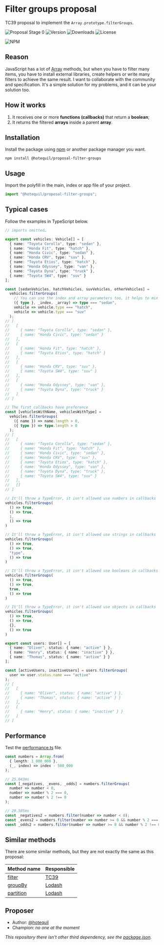 # Filter groups proposal

TC39 proposal to implement the `Array.prototype.filterGroups`.

![Proposal Stage 0](https://img.shields.io/badge/Proposal-Stage--0-blue)
![Version](https://img.shields.io/npm/v/@hotequil/proposal-filter-groups.svg)
![Downloads](https://img.shields.io/npm/dt/@hotequil/proposal-filter-groups.svg)
![License](https://img.shields.io/npm/l/@hotequil/proposal-filter-groups)

![NPM](https://nodei.co/npm/@hotequil/proposal-filter-groups.png?downloads=true&downloadRank=true&stars=true)

## Reason

JavaScript has a lot of [Array](https://developer.mozilla.org/en-US/docs/Web/JavaScript/Reference/Global_Objects/Array) methods, but when you have to filter many items, you have to install external libraries, create helpers or write many filters to achieve the same result. I want to collaborate with the community and specification. It's a simple solution for my problems, and it can be your solution too.

## How it works

1. It receives one or more **functions (callbacks)** that return a **boolean**;
2. It returns the filtered **arrays** inside a parent **array**.

## Installation

Install the package using [npm](https://www.npmjs.com) or another package manager you want.

```shell
npm install @hotequil/proposal-filter-groups
```

## Usage

Import the polyfill in the main, index or app file of your project.

```TypeScript
import "@hotequil/proposal-filter-groups";
```

## Typical cases

Follow the examples in TypeScript below.

```TypeScript
// imports omitted…

export const vehicles: Vehicle[] = [
  { name: "Toyota Corolla", type: "sedan" },
  { name: "Honda Fit", type: "hatch" },
  { name: "Honda Civic", type: "sedan" },
  { name: "Honda CRV", type: "suv" },
  { name: "Toyota Etios", type: "hatch" },
  { name: "Honda Odyssey", type: "van" },
  { name: "Toyota Dyna", type: "truck" },
  { name: "Toyota SW4", type: "suv" }
];

const [sedanVehicles, hatchVehicles, suvVehicles, otherVehicles] =
  vehicles.filterGroups(
    // You can use the index and array parameters too, it helps to mix many conditions
    ({ type }, _index, _array) => type === "sedan",
    vehicle => vehicle.type === "hatch",
    vehicle => vehicle.type === "suv"
  );
// [
//   [
//     { name: "Toyota Corolla", type: "sedan" },
//     { name: "Honda Civic", type: "sedan" }
//   ],
//   [
//     { name: "Honda Fit", type: "hatch" },
//     { name: "Toyota Etios", type: "hatch" }
//   ],
//   [
//     { name: "Honda CRV", type: "suv" },
//     { name: "Toyota SW4", type: "suv" }
//   ],
//   [
//     { name: "Honda Odyssey", type: "van" },
//     { name: "Toyota Dyna", type: "truck" }
//   ]
// ]

// The first callbacks have preference
const [vehiclesWithName, vehiclesWithType] =
  vehicles.filterGroups(
    ({ name }) => name.length > 0,
    ({ type }) => type.length > 0
  );
// [
//   [
//     { name: "Toyota Corolla", type: "sedan" },
//     { name: "Honda Fit", type: "hatch" },
//     { name: "Honda Civic", type: "sedan" },
//     { name: "Honda CRV", type: "suv" },
//     { name: "Toyota Etios", type: "hatch" },
//     { name: "Honda Odyssey", type: "van" },
//     { name: "Toyota Dyna", type: "truck" },
//     { name: "Toyota SW4", type: "suv" }
//   ],
//   []
// ]

// It'll throw a TypeError, it isn't allowed use numbers in callbacks
vehicles.filterGroups(
  () => true,
  () => true,
  1,
  () => true
)

// It'll throw a TypeError, it isn't allowed use strings in callbacks
vehicles.filterGroups(
  () => true,
  () => true,
  "type",
  () => true
)

// It'll throw a TypeError, it isn't allowed use booleans in callbacks
vehicles.filterGroups(
  () => true,
  () => true,
  true,
  () => true
)

// It'll throw a TypeError, it isn't allowed use objects in callbacks
vehicles.filterGroups(
  () => true,
  () => true,
  {},
  () => true
)

export const users: User[] = [
  { name: "Oliver", status: { name: "active" } },
  { name: "Henry", status: { name: "inactive" } },
  { name: "Thomas", status: { name: "active" } }
];

const [activeUsers, inactiveUsers] = users.filterGroups(
  user => user.status.name === "active"
);
// [
//   [
//     { name: "Oliver", status: { name: "active" } },
//     { name: "Thomas", status: { name: "active" } }
//   ],
//   [
//     { name: "Henry", status: { name: "inactive" } }
//   ]
// ]
```

## Performance

Test the [performance.ts](polyfill/performance.ts) file.

```TypeScript
const numbers = Array.from(
  { length: 1_000_000 },
  (_, index) => index - 500_000
);

// 25.043ms
const [_negatives, _evens, _odds] = numbers.filterGroups(
  number => number < 0,
  number => number % 2 === 0,
  number => number % 2 !== 0
);

// 29.505ms
const _negatives2 = numbers.filter(number => number < 0);
const _evens2 = numbers.filter(number => number >= 0 && number % 2 === 0);
const _odds2 = numbers.filter(number => number >= 0 && number % 2 !== 0);
```

## Similar methods

There are some similar methods, but they are not exactly the same as this proposal:

| Method name                                                                                             | Responsible                  |
| ------------------------------------------------------------------------------------------------------- | ---------------------------- |
| [filter](https://developer.mozilla.org/en-US/docs/Web/JavaScript/Reference/Global_Objects/Array/filter) | [TC39](https://tc39.es)      |
| [groupBy](https://lodash.com/docs#groupBy)                                                              | [Lodash](https://lodash.com) |
| [partition](https://lodash.com/docs#partition)                                                          | [Lodash](https://lodash.com) |

## Proposer

- Author: [@hotequil](https://github.com/hotequil)
- Champion: _no one at the moment_

_This repository there isn't other third dependency, see the [package.json](package.json)._
